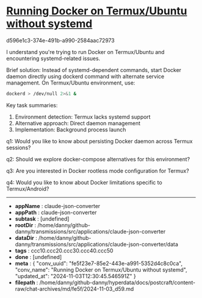 # [Running Docker on Termux/Ubuntu without systemd](https://claude.ai/chat/fe5f23e7-85e2-443e-a991-5352d4c8c0ca)

d596e1c3-374e-491b-a990-2584aac72973

 I understand you're trying to run Docker on Termux/Ubuntu and encountering systemd-related issues.

Brief solution:
Instead of systemd-dependent commands, start Docker daemon directly using dockerd command with alternate service management. On Termux/Ubuntu environment, use:
```bash
dockerd > /dev/null 2>&1 &
```

Key task summaries:
1. Environment detection: Termux lacks systemd support
2. Alternative approach: Direct daemon management
3. Implementation: Background process launch

q1: Would you like to know about persisting Docker daemon across Termux sessions?

q2: Should we explore docker-compose alternatives for this environment?

q3: Are you interested in Docker rootless mode configuration for Termux?

q4: Would you like to know about Docker limitations specific to Termux/Android?

---

* **appName** : claude-json-converter
* **appPath** : claude-json-converter
* **subtask** : [undefined]
* **rootDir** : /home/danny/github-danny/transmissions/src/applications/claude-json-converter
* **dataDir** : /home/danny/github-danny/transmissions/src/applications/claude-json-converter/data
* **tags** : ccc10.ccc20.ccc30.ccc40.ccc50
* **done** : [undefined]
* **meta** : {
  "conv_uuid": "fe5f23e7-85e2-443e-a991-5352d4c8c0ca",
  "conv_name": "Running Docker on Termux/Ubuntu without systemd",
  "updated_at": "2024-11-03T12:30:45.546591Z"
}
* **filepath** : /home/danny/github-danny/hyperdata/docs/postcraft/content-raw/chat-archives/md/fe5f/2024-11-03_d59.md